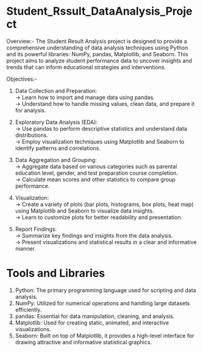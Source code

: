# Student_Rssult_DataAnalysis_Project
Overview:-
The Student Result Analysis project is designed to provide a comprehensive understanding of data analysis techniques using Python and its powerful libraries: NumPy, pandas, Matplotlib, and Seaborn. This project aims to analyze student performance data to uncover insights and trends that can inform educational strategies and interventions.

Objectives:-
1. Data Collection and Preparation:<br/>
-> Learn how to import and manage data using pandas.<br/>
-> Understand how to handle missing values, clean data, and prepare it for analysis.<br/>
   
2. Exploratory Data Analysis (EDA):<br/>
-> Use pandas to perform descriptive statistics and understand data distributions.<br/>
-> Employ visualization techniques using Matplotlib and Seaborn to identify patterns and correlations.<br/>
   
4. Data Aggregation and Grouping:<br/>
-> Aggregate data based on various categories such as parental education level, gender, and test preparation course completion.<br/>
-> Calculate mean scores and other statistics to compare group performance.<br/>
   
5. Visualization:<br/>
-> Create a variety of plots (bar plots, histograms, box plots, heat map) using Matplotlib and Seaborn to visualize data insights.<br/>
-> Learn to customize plots for better readability and presentation.<br/>

6. Report Findings:<br/>
-> Summarize key findings and insights from the data analysis.<br/>
-> Present visualizations and statistical results in a clear and informative manner.<br/>

# Tools and Libraries<br/>

1. Python: The primary programming language used for scripting and data analysis.<br/>
2. NumPy: Utilized for numerical operations and handling large datasets efficiently.<br/>
3. pandas: Essential for data manipulation, cleaning, and analysis.<br/>
4. Matplotlib: Used for creating static, animated, and interactive visualizations.<br/>
5. Seaborn: Built on top of Matplotlib, it provides a high-level interface for drawing attractive and informative statistical graphics.<br/>

